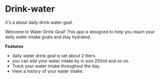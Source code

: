 # Drink-water
it's a about daily drink water goal.


Welcome to Water Drink Goal! This app is designed to help you reach your daily water intake goals and stay hydrated.

**Features**
+ daily water drink goal is set about 2 liters.
+ you can add your water intake by in size 250ml and so on.
+ Track your water intake throughout the day.
+ View a history of your water intake.

